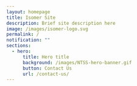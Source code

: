 ```yaml
---
layout: homepage
title: Isomer Site
description: Brief site description here
image: /images/isomer-logo.svg
permalink: /
notification: ""
sections:
  - hero:
      title: Hero title
      background: /images/NTSS-hero-banner.gif
      button: Contact Us
      url: /contact-us/
---
```

